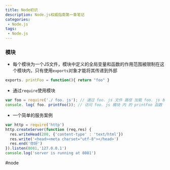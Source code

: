 ```yaml
---
title: Node初识
description: Node.js权威指南第一章笔记
categories:
 - Node.js
tags:
 - Node.js
---
```

### 模块
* 每个模块为一个JS文件，模块中定义的全局变量和函数的作用范围被限制在这个模块内，只有使用`exports`对象才能将其传递到外部
```js
exports. printFoo = function(){ return "foo" }
```
* 通过`require`使用模块
```js
var foo = require('./ foo. js'); // 通过 foo. js 文件 路径 加载 foo. js 模块 
console. log( foo. printFoo()); // 访问 foo. js 模块 内 的 printFoo 函数
```
* 一个简单的服务案例
```js
var http = require('http')
http.createServer(function (req,res) {
  res.writeHead(200, {'content-type' : 'text/html'})
  res.write('<head><meta charset="utf-8"></head>')
  res.end('你好')
}).listen(8081,'127.0.0.1')
console.log('server is running at 8081')
```







#node
